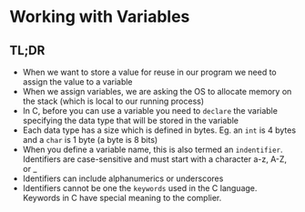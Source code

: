 # Working with Variables
## TL;DR
- When we want to store a value for reuse in our program we need to assign the value to a variable
- When we assign variables, we are asking the OS to allocate memory on the stack (which is local to our running process) 
- In C, before you can use a variable you need to `declare` the variable specifying the data type that will be stored in the variable
- Each data type has a size which is defined in bytes. Eg. an `int` is 4 bytes and a `char` is 1 byte (a byte is 8 bits)
- When you define a variable name, this is also termed an `indentifier`. Identifiers are case-sensitive and must start with a character a-z, A-Z, or _
- Identifiers can include alphanumerics or underscores
- Identifiers cannot be one the `keywords` used in the C language. Keywords in C have special meaning to the complier.


 
